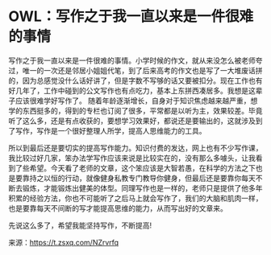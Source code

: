 # OWL：写作之于我一直以来是一件很难的事情

写作之于我一直以来是一件很难的事情。小学时候的作文，就从来没怎么被老师夸过，唯一的一次还是邻居小姐姐代笔，到了后来高考的作文也是写了一大堆废话拼的，因为总感觉没什么话好讲了，但是字数不写够的话又要被扣分。现在工作也有好几年了，工作中碰到的公文写作也有点吃力，基本上东拼西凑居多。我想是这辈子应该很难学好写作了。
随着年龄逐渐增长，自身对于知识焦虑越来越严重，想学的东西挺多的，得到的专栏也订阅了很多，平常都是以听为主，效果较差。毕竟听了这么多，还是有点收获的，要想学习效果好，都说还是要输出的，这就涉及到了写作，写作是一个很好整理人所学，提高人思维能力的工具。

所以到最后还是要切实的提高写作能力。知识付费的发达，网上也有不少写作课，我比较过好几家，笨办法学写作应该来说是比较实在的，没有那么多噱头，让我看到了些希望。今天看了老师的文章，这个笨应该是大智若愚，在科学的方法之下也是要靠持之以恒的行动，就像健身私教专门教导你健身，但最后还是要靠你每天不断去锻炼，才能锻炼出健美的体型。同理写作也是一样的，老师只是提供了他多年积累的经验方法，你也不可能听了之后马上就会写作了，我们的大脑和肌肉一样，也是要靠每天不间断的写才能提高思维的能力，从而写出好的文章来。

先说这么多了，希望我能坚持写作，不断提高!

来源：https://t.zsxq.com/NZrvrfq